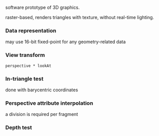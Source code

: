 software prototype of 3D graphics.

raster-based, renders triangles with texture, without real-time lighting.

### Data representation

may use 16-bit fixed-point for any geometry-related data

### View transform

`perspective * lookAt`

### In-triangle test

done with barycentric coordinates

### Perspective attribute interpolation

a division is required per fragment

### Depth test


